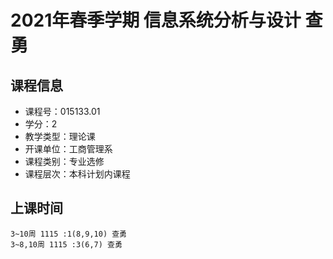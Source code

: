 # 2021年春季学期 信息系统分析与设计 查勇






## 课程信息

- 课程号：015133.01
- 学分：2
- 教学类型：理论课
- 开课单位：工商管理系
- 课程类别：专业选修
- 课程层次：本科计划内课程

## 上课时间

```
3~10周 1115 :1(8,9,10) 查勇
3~8,10周 1115 :3(6,7) 查勇
```

